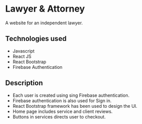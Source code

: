 # Lawyer & Attorney

A website for an independent lawyer.

## Technologies used
* Javascript
* React JS
* React Bootstrap
* Firebase Authentication

## Description
* Each user is created using sing Firebase authentication.
* Firebase authentication is also used for Sign in.
* React Bootstrap framework has been used to design the UI.
* Home page includes service and client reviews.
* Buttons in services directs user to checkout.